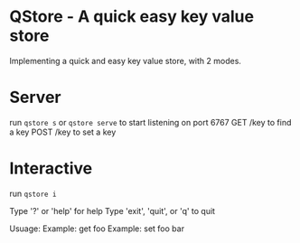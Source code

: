 # QStore - A quick easy key value store

Implementing a quick and easy key value store, with 2 modes.

# Server 
run `qstore s` or `qstore serve` to start listening on port 6767
GET /key to find a key
POST /key to set a key

# Interactive
run `qstore i`

Type '?' or 'help' for help
Type 'exit', 'quit', or 'q' to quit

Usuage: <command> <args>
Example: get foo
Example: set foo bar

